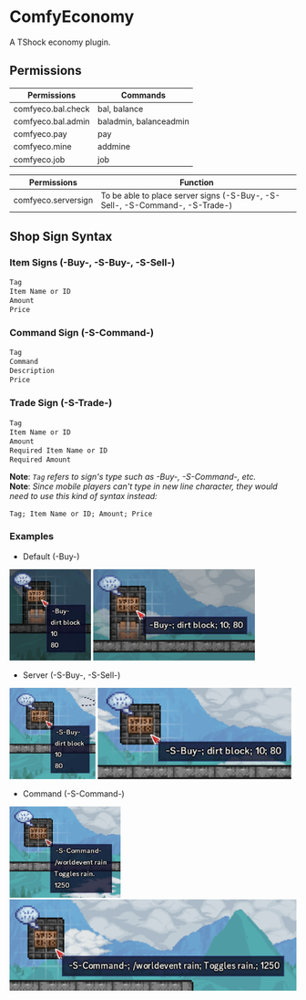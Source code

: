 # ComfyEconomy
A TShock economy plugin.

## Permissions
| Permissions        | Commands               |
|--------------------|------------------------|
| comfyeco.bal.check | bal, balance           |
| comfyeco.bal.admin | baladmin, balanceadmin |
| comfyeco.pay       | pay                    |
| comfyeco.mine      | addmine                |
| comfyeco.job       | job                    |

| Permissions         | Function                                                          |
|---------------------|-------------------------------------------------------------------|
| comfyeco.serversign | To be able to place server signs (-S-Buy-, -S-Sell-, -S-Command-, -S-Trade-) |

## Shop Sign Syntax
### Item Signs (-Buy-, -S-Buy-, -S-Sell-)
```
Tag
Item Name or ID
Amount
Price
```
### Command Sign (-S-Command-)
```
Tag
Command
Description
Price
```
### Trade Sign (-S-Trade-)
```
Tag
Item Name or ID
Amount
Required Item Name or ID
Required Amount
```
**Note**: _``Tag`` refers to sign's type such as -Buy-, -S-Command-, etc._ <br>
**Note**: _Since mobile players can't type in new line character, they would need to use this kind of syntax instead:_
```
Tag; Item Name or ID; Amount; Price
```


### Examples
* Default (-Buy-)
<img src="https://github.com/Soof4/ComfyEconomy/blob/main/Shop%20Sign%20Syntax%20Examples/default0.png?raw=true" alt="alt text" height="160px">
<img src="https://github.com/Soof4/ComfyEconomy/blob/main/Shop%20Sign%20Syntax%20Examples/default1.png?raw=true" alt="alt text" height="160px">

* Server (-S-Buy-, -S-Sell-)
<img src="https://github.com/Soof4/ComfyEconomy/blob/main/Shop%20Sign%20Syntax%20Examples/server0.png?raw=true" alt="alt text" height="160px">
<img src="https://github.com/Soof4/ComfyEconomy/blob/main/Shop%20Sign%20Syntax%20Examples/server1.png?raw=true" alt="alt text" height="160px">

* Command (-S-Command-)
<img src="https://github.com/Soof4/ComfyEconomy/blob/main/Shop%20Sign%20Syntax%20Examples/command0.png?raw=true" alt="alt text" height="160px">
<img src="https://github.com/Soof4/ComfyEconomy/blob/main/Shop%20Sign%20Syntax%20Examples/command1.png?raw=true" alt="alt text" height="160px">

